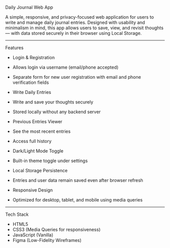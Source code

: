 Daily Journal Web App

A simple, responsive, and privacy-focused web application for users to write and manage daily journal entries. Designed with usability and minimalism in mind, this app allows users to save, view, and revisit thoughts — with data stored securely in their browser using Local Storage.

---

Features

  - Login & Registration
  - Allows login via username (email/phone accepted)
  - Separate form for new user registration with email and phone verification fields

  - Write Daily Entries
  - Write and save your thoughts securely
  - Stored locally without any backend server

  - Previous Entries Viewer 
  - See the most recent entries
  - Access full history

  - Dark/Light Mode Toggle
  - Built-in theme toggle under settings

  - Local Storage Persistence
  - Entries and user data remain saved even after browser refresh

  - Responsive Design
  - Optimized for desktop, tablet, and mobile using media queries

---

Tech Stack

- HTML5
- CSS3 (Media Queries for responsiveness)
- JavaScript (Vanilla)
- Figma (Low-Fidelity Wireframes)


